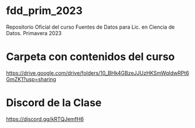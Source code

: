 # fdd_prim_2023
Repositorio Oficial del curso Fuentes de Datos para Lic. en Ciencia de Datos. Primavera 2023

# Carpeta con contenidos del curso
https://drive.google.com/drive/folders/10_BHk4GBzeJJUzHKSmWqIdwRPt6GmZK1?usp=sharing

# Discord de la Clase
https://discord.gg/kRTQJemfH6
